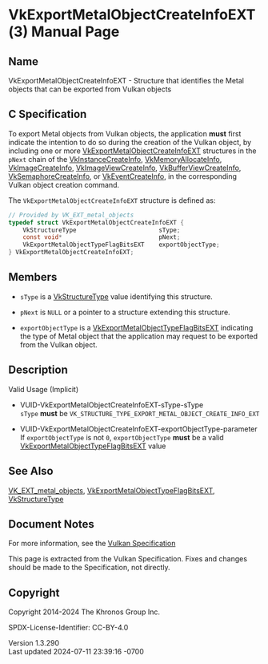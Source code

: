 # VkExportMetalObjectCreateInfoEXT(3) Manual Page

## Name

VkExportMetalObjectCreateInfoEXT - Structure that identifies the Metal
objects that can be exported from Vulkan objects



## <a href="#_c_specification" class="anchor"></a>C Specification

To export Metal objects from Vulkan objects, the application **must**
first indicate the intention to do so during the creation of the Vulkan
object, by including one or more
[VkExportMetalObjectCreateInfoEXT](https://registry.khronos.org/vulkan/specs/1.3-extensions/man/html/VkExportMetalObjectCreateInfoEXT.html)
structures in the `pNext` chain of the
[VkInstanceCreateInfo](https://registry.khronos.org/vulkan/specs/1.3-extensions/man/html/VkInstanceCreateInfo.html),
[VkMemoryAllocateInfo](https://registry.khronos.org/vulkan/specs/1.3-extensions/man/html/VkMemoryAllocateInfo.html),
[VkImageCreateInfo](https://registry.khronos.org/vulkan/specs/1.3-extensions/man/html/VkImageCreateInfo.html),
[VkImageViewCreateInfo](https://registry.khronos.org/vulkan/specs/1.3-extensions/man/html/VkImageViewCreateInfo.html),
[VkBufferViewCreateInfo](https://registry.khronos.org/vulkan/specs/1.3-extensions/man/html/VkBufferViewCreateInfo.html),
[VkSemaphoreCreateInfo](https://registry.khronos.org/vulkan/specs/1.3-extensions/man/html/VkSemaphoreCreateInfo.html), or
[VkEventCreateInfo](https://registry.khronos.org/vulkan/specs/1.3-extensions/man/html/VkEventCreateInfo.html), in the corresponding Vulkan
object creation command.

The `VkExportMetalObjectCreateInfoEXT` structure is defined as:

``` c
// Provided by VK_EXT_metal_objects
typedef struct VkExportMetalObjectCreateInfoEXT {
    VkStructureType                       sType;
    const void*                           pNext;
    VkExportMetalObjectTypeFlagBitsEXT    exportObjectType;
} VkExportMetalObjectCreateInfoEXT;
```

## <a href="#_members" class="anchor"></a>Members

- `sType` is a [VkStructureType](https://registry.khronos.org/vulkan/specs/1.3-extensions/man/html/VkStructureType.html) value identifying
  this structure.

- `pNext` is `NULL` or a pointer to a structure extending this
  structure.

- `exportObjectType` is a
  [VkExportMetalObjectTypeFlagBitsEXT](https://registry.khronos.org/vulkan/specs/1.3-extensions/man/html/VkExportMetalObjectTypeFlagBitsEXT.html)
  indicating the type of Metal object that the application may request
  to be exported from the Vulkan object.

## <a href="#_description" class="anchor"></a>Description

Valid Usage (Implicit)

- <a href="#VUID-VkExportMetalObjectCreateInfoEXT-sType-sType"
  id="VUID-VkExportMetalObjectCreateInfoEXT-sType-sType"></a>
  VUID-VkExportMetalObjectCreateInfoEXT-sType-sType  
  `sType` **must** be
  `VK_STRUCTURE_TYPE_EXPORT_METAL_OBJECT_CREATE_INFO_EXT`

- <a
  href="#VUID-VkExportMetalObjectCreateInfoEXT-exportObjectType-parameter"
  id="VUID-VkExportMetalObjectCreateInfoEXT-exportObjectType-parameter"></a>
  VUID-VkExportMetalObjectCreateInfoEXT-exportObjectType-parameter  
  If `exportObjectType` is not `0`, `exportObjectType` **must** be a
  valid
  [VkExportMetalObjectTypeFlagBitsEXT](https://registry.khronos.org/vulkan/specs/1.3-extensions/man/html/VkExportMetalObjectTypeFlagBitsEXT.html)
  value

## <a href="#_see_also" class="anchor"></a>See Also

[VK_EXT_metal_objects](https://registry.khronos.org/vulkan/specs/1.3-extensions/man/html/VK_EXT_metal_objects.html),
[VkExportMetalObjectTypeFlagBitsEXT](https://registry.khronos.org/vulkan/specs/1.3-extensions/man/html/VkExportMetalObjectTypeFlagBitsEXT.html),
[VkStructureType](https://registry.khronos.org/vulkan/specs/1.3-extensions/man/html/VkStructureType.html)

## <a href="#_document_notes" class="anchor"></a>Document Notes

For more information, see the <a
href="https://registry.khronos.org/vulkan/specs/1.3-extensions/html/vkspec.html#VkExportMetalObjectCreateInfoEXT"
target="_blank" rel="noopener">Vulkan Specification</a>

This page is extracted from the Vulkan Specification. Fixes and changes
should be made to the Specification, not directly.

## <a href="#_copyright" class="anchor"></a>Copyright

Copyright 2014-2024 The Khronos Group Inc.

SPDX-License-Identifier: CC-BY-4.0

Version 1.3.290  
Last updated 2024-07-11 23:39:16 -0700
